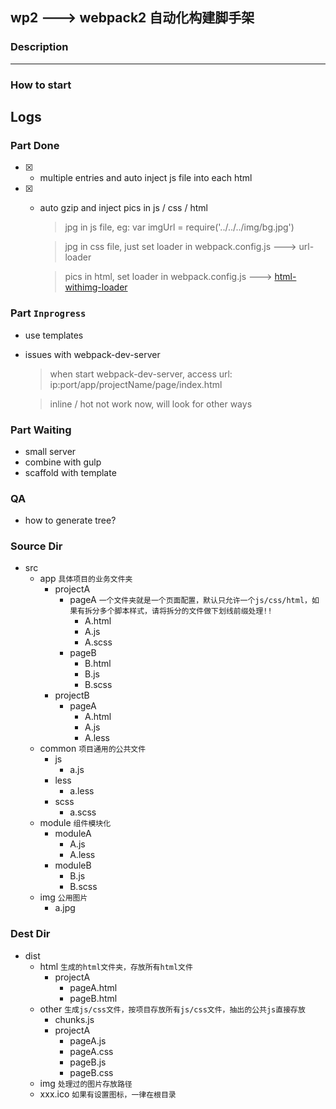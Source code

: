 ## wp2 ---> webpack2 自动化构建脚手架

### Description
----
### How to start

## Logs

### Part Done
- [x] - multiple entries and auto inject js file into each html
- [x] - auto gzip and inject pics in js / css / html
    > jpg in js file, eg: var imgUrl = require('../../../img/bg.jpg')

    > jpg in css file, just set loader in webpack.config.js ---> url-loader

    > pics in html, set loader in webpack.config.js ---> [html-withimg-loader](https://github.com/wzsxyz/html-withimg-loader)

### Part `Inprogress`
+ use templates
+ issues with webpack-dev-server
    > when start webpack-dev-server, access url: ip:port/app/projectName/page/index.html

    > inline / hot not work now, will look for other ways

### Part Waiting
+ small server
+ combine with gulp
+ scaffold with template


### QA
+ how to generate tree?

### Source Dir
- src
    - app `具体项目的业务文件夹`
        - projectA
            - pageA `一个文件夹就是一个页面配置，默认只允许一个js/css/html，如果有拆分多个脚本样式，请将拆分的文件做下划线前缀处理!!`
                - A.html
                - A.js
                - A.scss
            - pageB
                - B.html
                - B.js
                - B.scss
        - projectB
            - pageA
                - A.html
                - A.js
                - A.less
    - common `项目通用的公共文件`
        - js
            - a.js
        - less
            - a.less
        - scss
            - a.scss
    - module `组件模块化`
        - moduleA
            - A.js
            - A.less
        - moduleB
            - B.js
            - B.scss
    - img `公用图片`
        - a.jpg

### Dest Dir
- dist
    - html `生成的html文件夹，存放所有html文件`
        - projectA
            - pageA.html
            - pageB.html
    - other `生成js/css文件，按项目存放所有js/css文件，抽出的公共js直接存放`
        - chunks.js
        - projectA
            - pageA.js
            - pageA.css
            - pageB.js
            - pageB.css
    - img `处理过的图片存放路径`
    - xxx.ico `如果有设置图标，一律在根目录`


